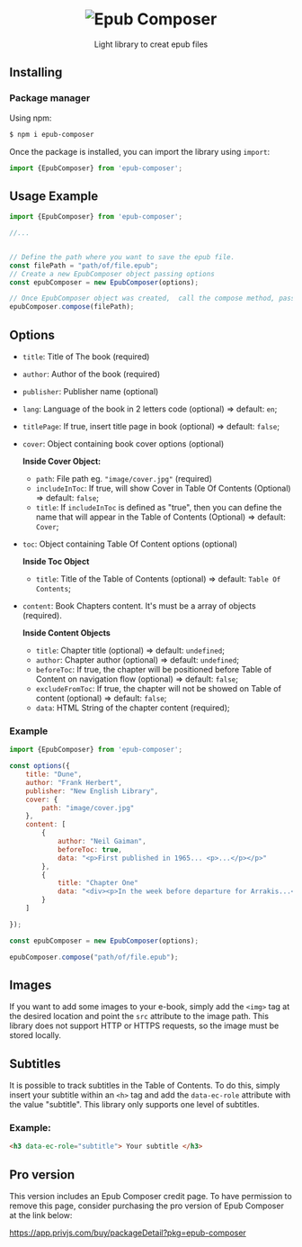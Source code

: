 <h1 align="center">
    <img alt="Epub Composer" src="https://gateway.pinata.cloud/ipfs/QmNMaCvYR8bzz8gehRwNokUVd7knU2ReYVdYrTHCcs5XDi" />
</h1>
<p align="center">Light library to creat epub files</p>

## Installing

### Package manager

Using npm:

```bash
$ npm i epub-composer
```

Once the package is installed, you can import the library using `import`:

```js
import {EpubComposer} from 'epub-composer';
```

## Usage Example
```js
import {EpubComposer} from 'epub-composer';

//...


// Define the path where you want to save the epub file.
const filePath = "path/of/file.epub";
// Create a new EpubComposer object passing options
const epubComposer = new EpubComposer(options);

// Once EpubComposer object was created,  call the compose method, passing filePath to genarate file.epub;
epubComposer.compose(filePath);
```

## Options

- `title`: Title  of The book (required)
- `author`: Author of the book (required)
- `publisher`: Publisher name (optional)
- `lang`: Language of the book in 2 letters code (optional) => default: `en`; 
- `titlePage`: If true, insert  title page in book (optional) => default: `false`; 
- `cover`: Object containing book cover options (optional)

    **Inside Cover Object:**
    - `path`: File path eg. `"image/cover.jpg"` (required)
    - `includeInToc`: If true, will show Cover in Table Of Contents (Optional) => default: `false`;
    - `title`: If `includeInToc` is defined as "true", then you can define the name that will appear in the Table of Contents (Optional) => default: `Cover`;

- `toc`: Object containing Table Of Content options (optional)

    **Inside Toc Object**
    - `title`: Title of the Table of Contents (optional) => default: `Table Of Contents`;
- `content`: Book Chapters content. It's must be a array of objects (required).

    **Inside Content Objects**
    - `title`: Chapter title (optional) => default: `undefined`;
    - `author`: Chapter author (optional) => default: `undefined`;
    - `beforeToc`: If true, the chapter will be positioned before Table of Content on navigation flow (optional) => default: `false`;  
    - `excludeFromToc`: If true, the chapter will not be showed on Table of content (optional) => default: `false`;
    - `data`: HTML String of the chapter content (required);
### Example
```js
import {EpubComposer} from 'epub-composer';

const options({
    title: "Dune",
    author: "Frank Herbert",
    publisher: "New English Library",
    cover: {
        path: "image/cover.jpg"
    },
    content: [
        {
            author: "Neil Gaiman",
            beforeToc: true,
            data: "<p>First published in 1965... <p>...</p></p>"
        },
        {
            title: "Chapter One"
            data: "<div><p>In the week before departure for Arrakis...</p> <p>...</p></div>"
        }
    ]

});

const epubComposer = new EpubComposer(options);

epubComposer.compose("path/of/file.epub");
```

## Images

If you want to add some images to your e-book, simply add the `<img>` tag at the desired location and point the `src` attribute to the image path. This library does not support HTTP or HTTPS requests, so the image must be stored locally.

## Subtitles

It is possible to track subtitles in the Table of Contents. To do this, simply insert your subtitle within an `<h>` tag and add the `data-ec-role` attribute with the value "subtitle". This library only supports one level of subtitles.
### Example:
```html
<h3 data-ec-role="subtitle"> Your subtitle </h3>
```

## Pro version
This version includes an Epub Composer credit page. To have permission to remove this page, consider purchasing the pro version of Epub Composer at the link below:

https://app.privjs.com/buy/packageDetail?pkg=epub-composer



